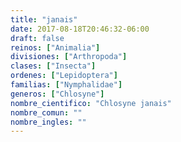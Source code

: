 ```yaml
---
title: "janais"
date: 2017-08-18T20:46:32-06:00
draft: false
reinos: ["Animalia"]
divisiones: ["Arthropoda"]
clases: ["Insecta"]
ordenes: ["Lepidoptera"]
familias: ["Nymphalidae"]
generos: ["Chlosyne"]
nombre_cientifico: "Chlosyne janais"
nombre_comun: ""
nombre_ingles: ""
---
```


